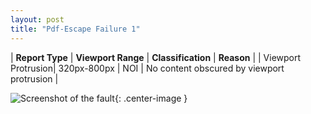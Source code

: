 ```yaml
---
layout: post
title: "Pdf-Escape Failure 1"
---
```

| **Report Type** | **Viewport Range** | **Classification** | **Reason** |
| Viewport Protrusion| 320px-800px | NOI | No content obscured by viewport protrusion | 

![Screenshot of the fault](../../../assets/images/Pdf-Escape/fault1/viewportOverflowWidth560.png){: .center-image }